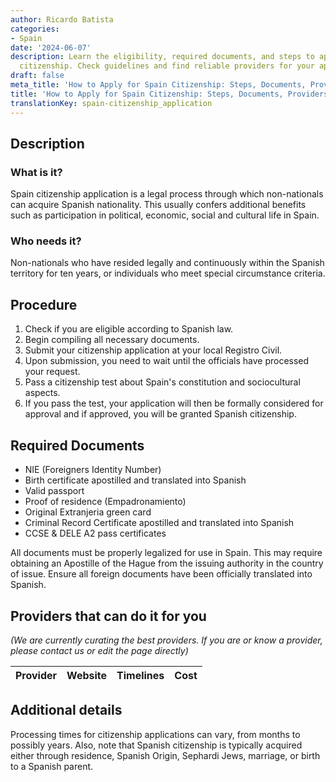 ```yaml
---
author: Ricardo Batista
categories:
- Spain
date: '2024-06-07'
description: Learn the eligibility, required documents, and steps to apply for Spanish
  citizenship. Check guidelines and find reliable providers for your application.
draft: false
meta_title: 'How to Apply for Spain Citizenship: Steps, Documents, Providers'
title: 'How to Apply for Spain Citizenship: Steps, Documents, Providers'
translationKey: spain-citizenship_application
---
```


## Description
### What is it?
Spain citizenship application is a legal process through which non-nationals can acquire Spanish nationality. This usually confers additional benefits such as participation in political, economic, social and cultural life in Spain.
### Who needs it?
Non-nationals who have resided legally and continuously within the Spanish territory for ten years, or individuals who meet special circumstance criteria.

## Procedure
1. Check if you are eligible according to Spanish law.
2. Begin compiling all necessary documents.
3. Submit your citizenship application at your local Registro Civil.
4. Upon submission, you need to wait until the officials have processed your request.
5. Pass a citizenship test about Spain's constitution and sociocultural aspects.
6. If you pass the test, your application will then be formally considered for approval and if approved, you will be granted Spanish citizenship.

## Required Documents
- NIE (Foreigners Identity Number)
- Birth certificate apostilled and translated into Spanish
- Valid passport
- Proof of residence (Empadronamiento)
- Original Extranjeria green card
- Criminal Record Certificate apostilled and translated into Spanish
- CCSE & DELE A2 pass certificates

All documents must be properly legalized for use in Spain. This may require obtaining an Apostille of the Hague from the issuing authority in the country of issue. Ensure all foreign documents have been officially translated into Spanish.

## Providers that can do it for you

_(We are currently curating the best providers. If you are or know a provider, please contact us or edit the page directly)_

| Provider        |     Website     |     Timelines    |       Cost      |
| --------------- | --------------- |  :-------------: | :-------------: |

## Additional details
Processing times for citizenship applications can vary, from months to possibly years. Also, note that Spanish citizenship is typically acquired either through residence, Spanish Origin, Sephardi Jews, marriage, or birth to a Spanish parent.